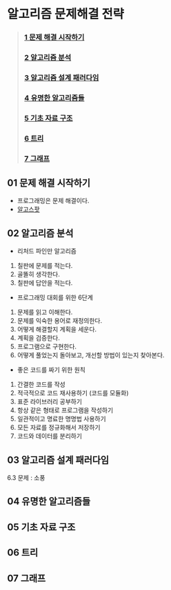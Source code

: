 # 알고리즘 문제해결 전략
>### [1 문제 해결 시작하기 ](01-문제-해결-시작하기)
>### [2 알고리즘 분석 ](02-알고리즘-분석)
>### [3 알고리즘 설계 패러다임 ](03-알고리즘-설계-패러다임)
>### [4 유명한 알고리즘들 ](04-유명한-알고리즘)
>### [5 기초 자료 구조 ](01-문제-해결-시작하기)
>### [6 트리 ](06-트리)
>### [7 그래프 ](07-그래프)
## 01 문제 해결 시작하기
- 프로그래밍은 문제 해결이다.
- [알고스팟](https://www.algospot.com)


## 02 알고리즘 분석
- 리처드 파인만 알고리즘<br>
1. 칠판에 문제를 적는다.
2. 골똘히 생각한다.
3. 칠판에 답안을 적는다.
- 프로그래밍 대회를 위한 6단계
1. 문제를 읽고 이해한다.
2. 문제를 익숙한 용어로 재정의한다.
3. 어떻게 해결할지 계획을 세운다.
4. 계획을 검증한다.
5. 프로그램으로 구현한다.
6. 어떻게 풀었는지 돌아보고, 개선할 방법이 있는지 찾아본다.
- 좋은 코드를 짜기 위한 원칙
1. 간결한 코드를 작성
2. 적극적으로 코드 재사용하기 (코드를 모듈화)
3. 표준 라이브러리 공부하기
4. 항상 같은 형태로 프로그램을 작성하기
5. 일관적이고 명료한 명명법 사용하기
6. 모든 자료를 정규화해서 저장하기
7. 코드와 데이터를 분리하기

## 03 알고리즘 설계 패러다임

6.3 문제 : 소풍

## 04 유명한 알고리즘들

## 05 기초 자료 구조
## 06 트리
## 07 그래프
